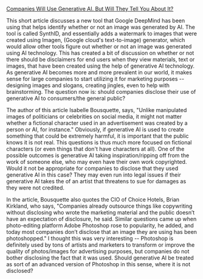 [Companies Will Use Generative AI. But Will They Tell You About It?](https://www.wsj.com/articles/companies-will-use-generative-ai-but-will-they-tell-you-about-it-a4cab6b9)

This short article discusses a new tool that Google DeepMind has been using that helps identify whether or not an image was generated by AI. The tool is called SynthID, and essentially adds a watermark to images that were created using Imagen, (Google cloud's text-to-image) generator, which would allow other tools figure out whether or not an image was generated using AI technology. This has created a bit of discussion on whether or not there should be disclaimers for end users when they view materials, text or images, that have been created using the help of generative AI technology. As generative AI becomes more and more prevalent in our world, it makes sense for large companies to start utilizing it for marketing purposes -- designing images and slogans, creating jingles, even to help with brainstorming. The question now is: should companies disclose their use of generative AI to consumers/the general public? 

The author of this article Isabelle Bousquette, says, "Unlike manipulated images of politicians or celebrities on social media, it might not matter whether a fictional character used in an advertisement was created by a person or AI, for instance." Obviously, if generative AI is used to create something that could be extremely harmful, it is important that the public knows it is not real. This questions is thus much more focused on fictional characters (or even things that don't have characters at all). One of the possible outcomes is generative AI taking inspiration/ripping off from the work of someone else, who may even have their own work copyrighted. Would it not be appropriate for companies to disclose that they used generative AI in this case? They may even run into legal issues if their generative AI takes the of an artist that threatens to sue for damages as they were not credited.  

In the article, Bousquette also quotes the CIO of Choice Hotels, Brian Kirkland, who says, "Companies already outsource things like copywriting without disclosing who wrote the marketing material and the public doesn’t have an expectation of disclosure, he said. Similar questions came up when photo-editing platform Adobe Photoshop rose to popularity, he added, and today most companies don’t disclose that an image they are using has been photoshopped." I thought this was very interesting -- Photoshop is definitely used by tons of artists and marketers to transform or improve the quality of photos/images for advertising purposes, but companies do not bother disclosing the fact that it was used. Should generative AI be treated as sort of an advanced version of Photoshop in this sense, where it is not disclosed? 
